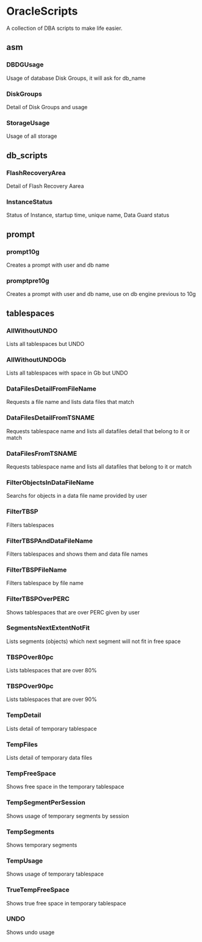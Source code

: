 # OracleScripts

A collection of DBA scripts to make life easier.

## asm

### DBDGUsage

Usage of database Disk Groups, it will ask for db_name

### DiskGroups

Detail of Disk Groups and usage

### StorageUsage

Usage of all storage

## db_scripts

### FlashRecoveryArea

Detail of Flash Recovery Aarea

### InstanceStatus

Status of Instance, startup time, unique name, Data Guard status

## prompt

### prompt10g

Creates a prompt with user and db name

### promptpre10g

Creates a prompt with user and db name, use on db engine previous to 10g

## tablespaces

### AllWithoutUNDO

Lists all tablespaces but UNDO

### AllWithoutUNDOGb

Lists all tablespaces with space in Gb but UNDO

### DataFilesDetailFromFileName

Requests a file name and lists data files that match

### DataFilesDetailFromTSNAME

Requests tablespace name and lists all datafiles detail that belong to it or match

### DataFilesFromTSNAME

Requests tablespace name and lists all datafiles that belong to it or match

### FilterObjectsInDataFileName

Searchs for objects in a data file name provided by user

### FilterTBSP

Filters tablespaces

### FilterTBSPAndDataFileName

Filters tablespaces and shows them and data file names

### FilterTBSPFileName

Filters tablespace by file name

### FilterTBSPOverPERC

Shows tablespaces that are over PERC given by user

### SegmentsNextExtentNotFit

Lists segments (objects) which next segment will not fit in free space

### TBSPOver80pc

Lists tablespaces that are over 80%

### TBSPOver90pc

Lists tablespaces that are over 90%

### TempDetail

Lists detail of temporary tablespace

### TempFiles

Lists detail of temporary data files

### TempFreeSpace

Shows free space in the temporary tablespace

### TempSegmentPerSession

Shows usage of temporary segments by session

### TempSegments

Shows temporary segments

### TempUsage

Shows usage of temporary tablespace

### TrueTempFreeSpace

Shows true free space in temporary tablespace

### UNDO

Shows undo usage